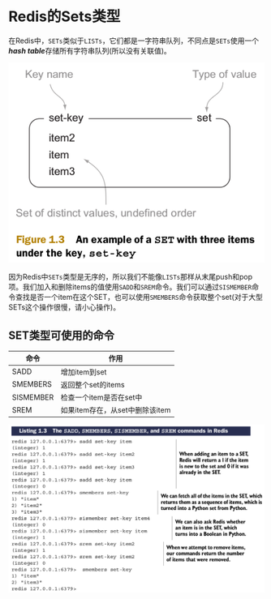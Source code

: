 # Redis的Sets类型

在Redis中，``SETs``类似于``LISTs``，它们都是一字符串队列，不同点是``SETs``使用一个***hash table***存储所有字符串队列(所以没有关联值)。

![](images/1.2.3-1.png)

因为Redis中``SETs``类型是无序的，所以我们不能像``LISTs``那样从末尾push和pop项。我们加入和删除items的值使用``SADD``和``SREM``命令。我们可以通过``SISMEMBER``命令查找是否一个item在这个SET，也可以使用``SMEMBERS``命令获取整个set(对于大型SETs这个操作很慢，请小心操作)。

## SET类型可使用的命令

| 命令 | 作用 |
| -- | -- |
| SADD | 增加item到set |
| SMEMBERS | 返回整个set的items |
| SISMEMBER | 检查一个item是否在set中 |
| SREM | 如果item存在，从set中删除该item |

![](images/1.2.3-2.png)

